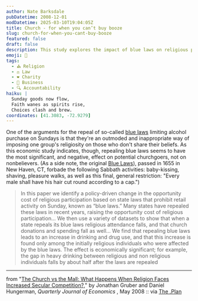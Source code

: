 ```yaml
---
author: Nate Barksdale
pubDatetime: 2008-12-01
modDatetime: 2025-03-10T19:04:05Z
title: Church - for when you can’t buy booze
slug: church-for-when-you-cant-buy-booze
featured: false
draft: false
description: This study explores the impact of blue laws on religious participation and behavior in society.
emoji: 📅
tags:
  - ⛪ Religion
  - ⚖️ Law
  - ❤️ Charity
  - 💼 Business
  - 🔍 Accountability
haiku: |
  Sunday goods now flow,  
  Faith wanes as spirits rise,  
  Choices clash and brew.
coordinates: [41.3083, -72.9279]
---
```


One of the arguments for the repeal of so-called [blue laws](http://en.wikipedia.org/wiki/Blue_law) limiting alcohol purchase on Sundays is that they're an outmoded and inappropriate way of imposing one group's religiosity on those who don't share their beliefs. As this economic study indicates, though, repealing blue laws seems to have the most significant, and negative, effect on potential churchgoers, not on nonbelievers. (As a side note, the original [Blue Laws](https://www.google.com/search?q=%22Blue%20Laws%22%20en.wikipedia.org)), passed in 1655 in New Haven, CT, forbade the following Sabbath activities: baby-kissing, shaving, pleasure walks, as well as this final, general restriction: "Every male shall have his hair cut round according to a cap.")

> In this paper we identify a policy-driven change in the opportunity cost of religious participation based on state laws that prohibit retail activity on Sunday, known as “blue laws.” Many states have repealed these laws in recent years, raising the opportunity cost of religious participation… We then use a variety of datasets to show that when a state repeals its blue laws religious attendance falls, and that church donations and spending fall as well… We find that repealing blue laws leads to an increase in drinking and drug use, and that this increase is found only among the initially religious individuals who were affected by the blue laws. The effect is economically significant; for example, the gap in heavy drinking between religious and non religious individuals falls by about half after the laws are repealed

---

from "[The Church vs the Mall: What Happens When Religion Faces Increased Secular Competition?,](http://web.archive.org/web/20240114175848/https://www3.nd.edu/~dhungerm/w12410.pdf)" by Jonathan Gruber and Daniel Hungerman, _Quarterly Journal of Economics_ , May 2008 :: via [The .Plan](http://jamesjchoi.blogspot.com/2008/11/salutary-effect-of-blue-laws.html)
